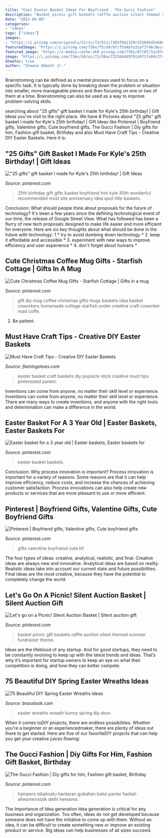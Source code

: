 ```yaml
---
title: "Cool Easter Basket Ideas For Boyfriend - The Gucci Fashion"
description: "Basket picnic gift baskets raffle auction silent themed summer fundraiser theme"
date: "2023-04-09"
categories:
- "ideas"
tags: ["ideas"]
images:
- "https://i.pinimg.com/originals/51/1c/73/511c7365fbb1329c555665d2e686434e.jpg"
featuredImage: "https://i.pinimg.com/736x/f5/d4/bf/f5d4bfa31af3f46c0ecdae1f47270502.jpg"
featured_image: "https://s-media-cache-ak0.pinimg.com/736x/87/07/1a/87071a1e28b9ce6e46df9ff176980ee6.jpg"
image: "https://i.pinimg.com/736x/50/ac/72/50ac7222664d9791a9f1fa94c3749a5f--easter-baskets-gift-baskets.jpg"
ShowToc: true
author: "Shawna Abbott Jr."
---
```



Brainstroming can be defined as a mental process used to focus on a specific task. It is typically done by breaking down the problem or situation into smaller, more manageable pieces and then focusing on one or two of them at a time. Brainstroming can also be used as a way to improve problem-solving skills.

	

		
searching about &quot;25 gifts&quot; gift basket I made for Kyle&#039;s 25th birthday! | Gift Ideas you've visit to the right place. We have 8 Pictures about &quot;25 gifts&quot; gift basket I made for Kyle&#039;s 25th birthday! | Gift Ideas like Pinterest | Boyfriend gifts, Valentine gifts, Cute boyfriend gifts, The Gucci Fashion | Diy gifts for him, Fashion gift basket, Birthday and also Must Have Craft Tips - Creative DIY Easter Baskets. Here it is:
		
    
## &quot;25 Gifts&quot; Gift Basket I Made For Kyle&#039;s 25th Birthday! | Gift Ideas

<img loading=lazy src="https://s-media-cache-ak0.pinimg.com/736x/87/07/1a/87071a1e28b9ce6e46df9ff176980ee6.jpg" onerror="this.onerror=null;this.src='https://tse4.mm.bing.net/th?id=OIP.YcOt9mS7Pg3lg-VgmqeAswHaHa&amp;pid=15.1';" alt="&quot;25 gifts&quot; gift basket I made for Kyle&#039;s 25th birthday! | Gift Ideas">

_Source: pinterest.com_

>25th birthday gift gifts basket boyfriend him kyle 40th wonderful recommended most site anniversary idea quot title baskets. 

	

Conclusion: What should people think about proposals for the future of technology?
It's been a few years since the defining technological event of our time, the release of Google Street View. What has followed has been a flurry of new tech proposals designed to make life easier and more efficient for everyone. Here are six key thoughts about what should be done in the future with technology: 
1.* try to avoid dumbing down technology *
2. keep it affordable and accessible *
3. experiment with new ways to improve efficiency and user experience *
4. don't forget about humans *

    
## Cute Christmas Coffee Mug Gifts - Starfish Cottage | Gifts In A Mug

<img loading=lazy src="https://i.pinimg.com/originals/51/1c/73/511c7365fbb1329c555665d2e686434e.jpg" onerror="this.onerror=null;this.src='https://tse1.mm.bing.net/th?id=OIP.h3vyEgD2Q8VgL9wakPucAQHaLH&amp;pid=15.1';" alt="Cute Christmas Coffee Mug Gifts - Starfish Cottage | Gifts in a mug">

_Source: pinterest.com_

>gift diy mug coffee christmas gifts mugs baskets idea basket coworkers homemade cottage starfish under creative craft coworker read coffe. 

	

2. Be patient.

    
## Must Have Craft Tips - Creative DIY Easter Baskets

<img loading=lazy src="http://www.thescrapshoppeblog.com/wp-content/uploads/2017/02/Popsicle-Stick-Easter-Basket-Craft--616x1024.jpg" onerror="this.onerror=null;this.src='https://tse3.mm.bing.net/th?id=OIP.lSmFcTcK4TRjQBTGCZ5BwgHaMT&amp;pid=15.1';" alt="Must Have Craft Tips - Creative DIY Easter Baskets">

_Source: flamingotoes.com_

>easter basket craft baskets diy popsicle stick creative must tips pinterested parent. 

	

Inventions can come from anyone, no matter their skill level or experience.
Inventions can come from anyone, no matter their skill level or experience. There are many ways to create inventions, and anyone with the right tools and determination can make a difference in the world.

    
## Easter Basket For A 3 Year Old | Easter Baskets, Easter Baskets For

<img loading=lazy src="https://i.pinimg.com/736x/06/a3/31/06a331598d26346a6df98dc2a24c7c63--easter-basket-ideas-easter-baskets.jpg" onerror="this.onerror=null;this.src='https://tse4.mm.bing.net/th?id=OIP.yPzHQcqds5ME3uN8HNsNdAHaLG&amp;pid=15.1';" alt="Easter basket for a 3 year old | Easter baskets, Easter baskets for">

_Source: pinterest.com_

>easter basket baskets. 

	

Conclusion: Why process innovation is important?
Process innovation is important for a variety of reasons. Some reasons are that it can help improve efficiency, reduce costs, and increase the chances of achieving customer satisfaction. Process innovations can also help create new products or services that are more pleasant to use or more efficient.

    
## Pinterest | Boyfriend Gifts, Valentine Gifts, Cute Boyfriend Gifts

<img loading=lazy src="https://i.pinimg.com/736x/f5/d4/bf/f5d4bfa31af3f46c0ecdae1f47270502.jpg" onerror="this.onerror=null;this.src='https://tse2.mm.bing.net/th?id=OIP.-zH-nyU1dwS6hNOzgJyduAHaJ4&amp;pid=15.1';" alt="Pinterest | Boyfriend gifts, Valentine gifts, Cute boyfriend gifts">

_Source: pinterest.com_

>gifts valentine boyfriend cute bf. 

	

The four types of ideas: creative, analytical, realistic, and final.
Creative ideas are always new and innovative. Analytical ideas are based on reality. Realistic ideas take into account our current state and future possibilities. Final ideas are the most creative, because they have the potential to completely change the world.

    
## Let&#039;s Go On A Picnic! Silent Auction Basket | Silent Auction Gift

<img loading=lazy src="https://i.pinimg.com/736x/4b/37/e7/4b37e75bcf7d43355cfcc7d3c7e81cf6.jpg" onerror="this.onerror=null;this.src='https://tse3.mm.bing.net/th?id=OIP.ZOvfkY2JduQr6QEUv1NbOQHaGp&amp;pid=15.1';" alt="Let&#039;s go on a Picnic! Silent Auction Basket | Silent auction gift">

_Source: pinterest.com_

>basket picnic gift baskets raffle auction silent themed summer fundraiser theme. 

	

Ideas are the lifeblood of any startup. And for good startups, they need to be constantly evolving to keep up with the latest trends and ideas. That’s why it’s important for startup owners to keep an eye on what their competition is doing, and how they can better compete.

    
## 75 Beautiful DIY Spring Easter Wreaths Ideas

<img loading=lazy src="https://www.brasslook.com/wp-content/uploads/2018/02/Door-Bunny-Wreath.jpg" onerror="this.onerror=null;this.src='https://tse1.mm.bing.net/th?id=OIP.2oOOMPucsSHoFow1x0FecgHaJ4&amp;pid=15.1';" alt="75 Beautiful DIY Spring Easter Wreaths Ideas">

_Source: brasslook.com_

>easter wreaths wreath bunny spring diy door. 

	

When it comes toDIY projects, there are endless possibilities. Whether you're a beginner or an experiencedmaker, there are plenty of ideas out there to get started. Here are five of our favoriteDIY projects that can help you get your creative juices flowing: 

    
## The Gucci Fashion | Diy Gifts For Him, Fashion Gift Basket, Birthday

<img loading=lazy src="https://i.pinimg.com/736x/50/ac/72/50ac7222664d9791a9f1fa94c3749a5f--easter-baskets-gift-baskets.jpg" onerror="this.onerror=null;this.src='https://tse3.mm.bing.net/th?id=OIP.VgBApU-JPMUKl_wnaEsujQHaJV&amp;pid=15.1';" alt="The Gucci Fashion | Diy gifts for him, Fashion gift basket, Birthday">

_Source: pinterest.com_

>hampers nikahsatu hantaran gubahan balut panier hadiah allwomenstalk delhi hemama. 

	

The Importance of Idea generation
Idea generation is critical for any business and organization. Too often, ideas do not get developed because someone does not have the initiative to come up with them. Without an idea, it can be difficult to create something new or improve an existing product or service. Big ideas can help businesses of all sizes succeed.

